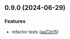 ## 0.9.0 (2024-06-29)


### Features

* refactor tests ([aa22e15](https://github.com/tiavina-mika/mui-tiptap-editor/commit/aa22e15102ea5ea3a96dde1beb55ea42b6f0ea04))

